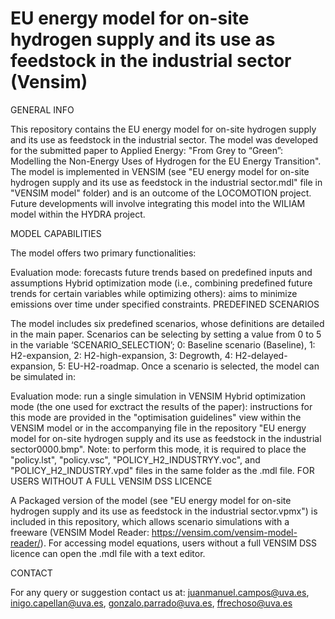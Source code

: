 # EU energy model for on-site hydrogen supply and its use as feedstock in the industrial sector (Vensim)
GENERAL INFO

This repository contains the EU energy model for on-site hydrogen supply and its use as feedstock in the industrial sector. The model was developed for the submitted paper to Applied Energy: "From Grey to “Green”: Modelling the Non-Energy Uses of Hydrogen for the EU Energy Transition". The model is implemented in VENSIM (see "EU energy model for on-site hydrogen supply and its use as feedstock in the industrial sector.mdl" file in "VENSIM model" folder) and is an outcome of the LOCOMOTION project. Future developments will involve integrating this model into the WILIAM model within the HYDRA project.

MODEL CAPABILITIES

The model offers two primary functionalities:

Evaluation mode: forecasts future trends based on predefined inputs and assumptions
Hybrid optimization mode (i.e., combining predefined future trends for certain variables while optimizing others): aims to minimize emissions over time under specified constraints.
PREDEFINED SCENARIOS

The model includes six predefined scenarios, whose definitions are detailed in the main paper. Scenarios can be selecting by setting a value from 0 to 5 in the variable ‘SCENARIO_SELECTION’; 0: Baseline scenario (Baseline), 1: H2-expansion, 2: H2-high-expansion, 3: Degrowth, 4: H2-delayed-expansion, 5: EU-H2-roadmap. Once a scenario is selected, the model can be simulated in:

Evaluation mode: run a single simulation in VENSIM
Hybrid optimization mode (the one used for exctract the results of the paper): instructions for this mode are provided in the "optimisation guidelines" view within the VENSIM model or in the accompanying file in the repository "EU energy model for on-site hydrogen supply and its use as feedstock in the industrial sector0000.bmp". Note: to perform this mode, it is required to place the "policy.lst", "policy.vsc", "POLICY_H2_INDUSTRYY.voc", and "POLICY_H2_INDUSTRY.vpd" files in the same folder as the .mdl file.
FOR USERS WITHOUT A FULL VENSIM DSS LICENCE

A Packaged version of the model (see "EU energy model for on-site hydrogen supply and its use as feedstock in the industrial sector.vpmx") is included in this repository, which allows scenario simulations with a freeware (VENSIM Model Reader: https://vensim.com/vensim-model-reader/). For accessing model equations, users without a full VENSIM DSS licence can open the .mdl file with a text editor.

CONTACT

For any query or suggestion contact us at: juanmanuel.campos@uva.es, inigo.capellan@uva.es, gonzalo.parrado@uva.es, ffrechoso@uva.es

